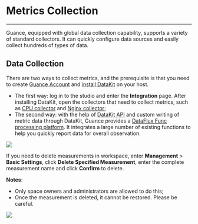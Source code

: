 # Metrics Collection
---


Guance, equipped with global data collection capability, supports a variety of standard collectors. It can quickly configure data sources and easily collect hundreds of types of data.

## Data Collection

There are two ways to collect metrics, and the prerequisite is that you need to create [Guance Account](https://auth.guance.com/register) and [install DataKit](../datakit/datakit-install.md) on your host.

- The first way: log in to the studio and enter the **Integration** page. After installing DataKit, open the collectors that need to collect metrics, such as [CPU collector](../datakit/cpu.md) and [Nginx collector](../datakit/nginx.md);
- The second way: with the help of [DataKit API](../datakit/apis.md) and custom writing of metric data through DataKit, Guance provides a [DataFlux Func processing platform](../dataflux-func/quick-start.md). It integrates a large number of existing functions to help you quickly report data for overall observation.

![](img/2.datakit_1.png)

If you need to delete measurements in workspace, enter **Management** > **Basic Settings**, click **Delete Specified Measurement**, enter the complete measurement name and click **Confirm** to delete.

**Notes**:

- Only space owners and administrators are allowed to do this;
- Once the measurement is deleted, it cannot be restored. Please be careful.

![](img/3.metric_10.png)
